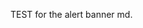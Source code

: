 TEST for the alert banner md.

<!-- Global Script -->
<script src="dist/scripts/access-nyc.js"></script>

<script>
  var access = new AccessNyc();
  access.alertBanner();
</script>

